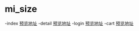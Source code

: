 # mi_size
-index [预览地址](https://chf0414.github.io/mi_size/disc/pages/index.html)
-detail [预览地址](https://chf0414.github.io/mi_size/disc/pages/detail.html)
-login [预览地址](https://chf0414.github.io/mi_size/disc/pages/login.html)
-cart [预览地址](https://chf0414.github.io/mi_size/disc/pages/cart.html)
